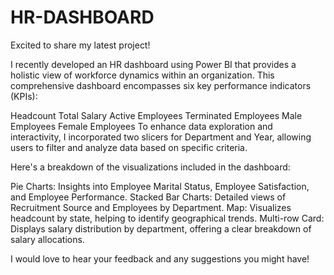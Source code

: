 # HR-DASHBOARD

 Excited to share my latest project! 

I recently developed an HR dashboard using Power BI that provides a holistic view of workforce dynamics within an organization. This comprehensive dashboard encompasses six key performance indicators (KPIs):

Headcount
Total Salary
Active Employees
Terminated Employees
Male Employees
Female Employees
To enhance data exploration and interactivity, I incorporated two slicers for Department and Year, allowing users to filter and analyze data based on specific criteria.

Here's a breakdown of the visualizations included in the dashboard:

Pie Charts: Insights into Employee Marital Status, Employee Satisfaction, and Employee Performance.
Stacked Bar Charts: Detailed views of Recruitment Source and Employees by Department.
Map: Visualizes headcount by state, helping to identify geographical trends.
Multi-row Card: Displays salary distribution by department, offering a clear breakdown of salary allocations.


I would love to hear your feedback and any suggestions you might have! 
